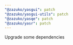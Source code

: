 ```yaml
---
"@zazuko/yasgui": patch
"@zazuko/yasgui-utils": patch
"@zazuko/yasqe": patch
"@zazuko/yasr": patch
---
```


Upgrade some dependencies
